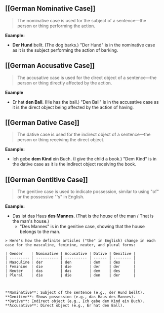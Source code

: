 ## [[German Nominative Case]]
> The nominative case is used for the subject of a sentence—the person or thing performing the action.

**Example:**
+ **Der Hund** bellt. (The dog barks.)
	"Der Hund" is in the nominative case as it is the subject performing the action of barking.


## [[German Accusative Case]]
> The accusative case is used for the direct object of a sentence—the person or thing directly affected by the action.

**Example**
+ Er hat **den Ball**. (He has the ball.)
	"Den Ball" is in the accusative case as it is the direct object being affected by the action of having.


## [[German Dative Case]]
> The dative case is used for the indirect object of a sentence—the person or thing receiving the direct object.

**Example:**
+ Ich gebe **dem Kind** ein Buch. (I give the child a book.)
	"Dem Kind" is in the dative case as it is the indirect object receiving the book.


## [[German Gentitive Case]]
> The genitive case is used to indicate possession, similar to using "of" or the possessive "'s" in English.

**Example:**
- Das ist das Haus **des Mannes**. (That is the house of the man / That is the man's house.)
    - "Des Mannes" is in the genitive case, showing that the house belongs to the man.


```ad-summary
> Here's how the definite articles ("the" in English) change in each case for the masculine, feminine, neuter, and plural forms:

| Gender    | Nominative | Accusative | Dative | Genitive |
| --------- | ---------- | ---------- | ------ | -------- |
| Masculine | der        | den        | dem    | des      |
| Feminine  | die        | die        | der    | der      |
| Neuter    | das        | das        | dem    | des      |
| Plural    | die        | die        | den    | der      |



**Nominative**: Subject of the sentence (e.g., der Hund bellt).
**Genitive**: Shows possession (e.g., das Haus des Mannes).
**Dative**: Indirect object (e.g., Ich gebe dem Kind ein Buch).
**Accusative**: Direct object (e.g., Er hat den Ball).
```
